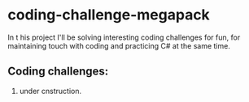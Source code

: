 # coding-challenge-megapack
In t his project I'll be solving interesting coding challenges for fun, for maintaining touch with coding and practicing C# at the same time.

## Coding challenges:
1. under cnstruction.
